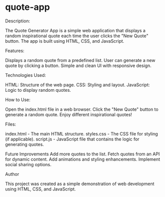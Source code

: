 # quote-app
Description:

The Quote Generator App is a simple web application that displays a random
inspirational quote each time the user clicks the "New Quote" button. 
The app is built using HTML, CSS, and JavaScript.


Features:

Displays a random quote from a predefined list.
User can generate a new quote by clicking a button.
Simple and clean UI with responsive design.


Technologies Used:

HTML: Structure of the web page.
CSS: Styling and layout.
JavaScript: Logic to display random quotes.


How to Use:

Open the index.html file in a web browser.
Click the "New Quote" button to generate a random quote.
Enjoy different inspirational quotes!


Files:

index.html - The main HTML structure.
styles.css - The CSS file for styling (if applicable).
script.js - JavaScript file that contains the logic for generating quotes.


Future Improvements
Add more quotes to the list.
Fetch quotes from an API for dynamic content.
Add animations and styling enhancements.
Implement social sharing options.

Author

This project was created as a simple demonstration of web development using HTML, CSS, and JavaScript.


